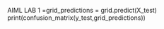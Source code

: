 AIML LAB 1 =grid_predictions = grid.predict(X_test)
print(confusion_matrix(y_test,grid_predictions))
